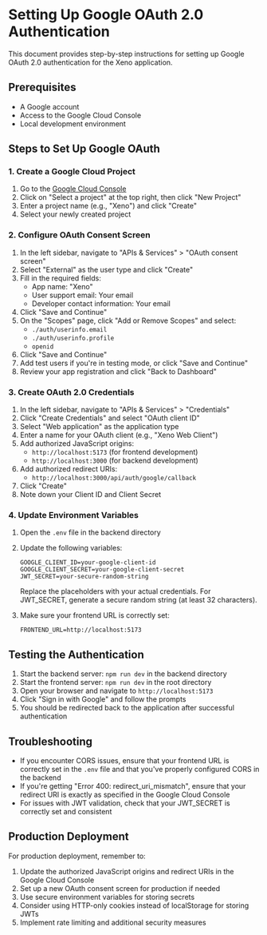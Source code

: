 # Setting Up Google OAuth 2.0 Authentication

This document provides step-by-step instructions for setting up Google OAuth 2.0 authentication for the Xeno application.

## Prerequisites

- A Google account
- Access to the Google Cloud Console
- Local development environment

## Steps to Set Up Google OAuth

### 1. Create a Google Cloud Project

1. Go to the [Google Cloud Console](https://console.cloud.google.com/)
2. Click on "Select a project" at the top right, then click "New Project"
3. Enter a project name (e.g., "Xeno") and click "Create"
4. Select your newly created project

### 2. Configure OAuth Consent Screen

1. In the left sidebar, navigate to "APIs & Services" > "OAuth consent screen"
2. Select "External" as the user type and click "Create"
3. Fill in the required fields:
   - App name: "Xeno"
   - User support email: Your email
   - Developer contact information: Your email
4. Click "Save and Continue"
5. On the "Scopes" page, click "Add or Remove Scopes" and select:
   - `./auth/userinfo.email`
   - `./auth/userinfo.profile`
   - `openid`
6. Click "Save and Continue"
7. Add test users if you're in testing mode, or click "Save and Continue"
8. Review your app registration and click "Back to Dashboard"

### 3. Create OAuth 2.0 Credentials

1. In the left sidebar, navigate to "APIs & Services" > "Credentials"
2. Click "Create Credentials" and select "OAuth client ID"
3. Select "Web application" as the application type
4. Enter a name for your OAuth client (e.g., "Xeno Web Client")
5. Add authorized JavaScript origins:
   - `http://localhost:5173` (for frontend development)
   - `http://localhost:3000` (for backend development)
6. Add authorized redirect URIs:
   - `http://localhost:3000/api/auth/google/callback`
7. Click "Create"
8. Note down your Client ID and Client Secret

### 4. Update Environment Variables

1. Open the `.env` file in the backend directory
2. Update the following variables:
   ```
   GOOGLE_CLIENT_ID=your-google-client-id
   GOOGLE_CLIENT_SECRET=your-google-client-secret
   JWT_SECRET=your-secure-random-string
   ```
   
   Replace the placeholders with your actual credentials. For JWT_SECRET, generate a secure random string (at least 32 characters).

3. Make sure your frontend URL is correctly set:
   ```
   FRONTEND_URL=http://localhost:5173
   ```

## Testing the Authentication

1. Start the backend server: `npm run dev` in the backend directory
2. Start the frontend server: `npm run dev` in the root directory
3. Open your browser and navigate to `http://localhost:5173`
4. Click "Sign in with Google" and follow the prompts
5. You should be redirected back to the application after successful authentication

## Troubleshooting

- If you encounter CORS issues, ensure that your frontend URL is correctly set in the `.env` file and that you've properly configured CORS in the backend
- If you're getting "Error 400: redirect_uri_mismatch", ensure that your redirect URI is exactly as specified in the Google Cloud Console
- For issues with JWT validation, check that your JWT_SECRET is correctly set and consistent

## Production Deployment

For production deployment, remember to:

1. Update the authorized JavaScript origins and redirect URIs in the Google Cloud Console
2. Set up a new OAuth consent screen for production if needed
3. Use secure environment variables for storing secrets
4. Consider using HTTP-only cookies instead of localStorage for storing JWTs
5. Implement rate limiting and additional security measures 